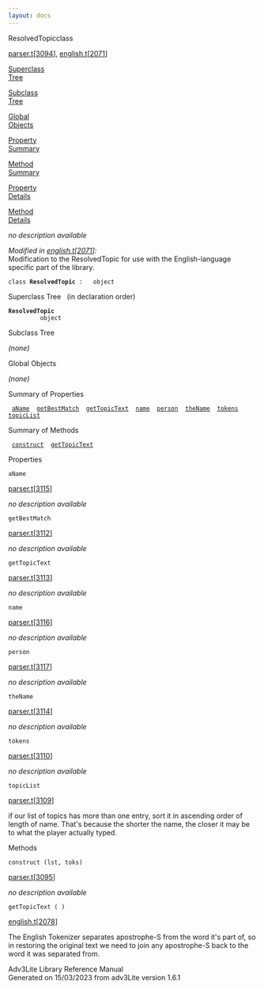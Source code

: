 ```yaml
---
layout: docs
---
```

<span class="title">ResolvedTopic</span><span class="type">class</span>

[parser.t](../file/parser.t.html)\[[3094](../source/parser.t.html#3094)\],
[english.t](../file/english.t.html)\[[2071](../source/english.t.html#2071)\]

[Superclass  
Tree](#_SuperClassTree_)

[Subclass  
Tree](#_SubClassTree_)

[Global  
Objects](#_ObjectSummary_)

[Property  
Summary](#_PropSummary_)

[Method  
Summary](#_MethodSummary_)

[Property  
Details](#_Properties_)

[Method  
Details](#_Methods_)

<div class="fdesc">

*no description available*

*Modified in
[english.t](../file/english.t.html)\[[2071](../source/english.t.html#2071)\]:*  
Modification to the ResolvedTopic for use with the English-language
specific part of the library.

`class `**`ResolvedTopic`**` :   object`

</div>

<span id="_SuperClassTree_"></span>

<div class="mjhd">

<span class="hdln">Superclass Tree</span>   (in declaration order)

</div>

**`ResolvedTopic`**  
`         object`  
<span id="_SubClassTree_"></span>

<div class="mjhd">

<span class="hdln">Subclass Tree</span>  

</div>

*(none)* <span id="_ObjectSummary_"></span>

<div class="mjhd">

<span class="hdln">Global Objects</span>  

</div>

*(none)* <span id="_PropSummary_"></span>

<div class="mjhd">

<span class="hdln">Summary of Properties</span>  

</div>

` `[`aName`](#aName)`  `[`getBestMatch`](#getBestMatch)`  `[`getTopicText`](#getTopicText)`  `[`name`](#name)`  `[`person`](#person)`  `[`theName`](#theName)`  `[`tokens`](#tokens)`  `[`topicList`](#topicList)`  `

<span id="_MethodSummary_"></span>

<div class="mjhd">

<span class="hdln">Summary of Methods</span>  

</div>

` `[`construct`](#construct)`  `[`getTopicText`](#getTopicText)`  `

<span id="_Properties_"></span>

<div class="mjhd">

<span class="hdln">Properties</span>  

</div>

<span id="aName"></span>

`aName`

[parser.t](../file/parser.t.html)\[[3115](../source/parser.t.html#3115)\]

<div class="desc">

*no description available*

</div>

<span id="getBestMatch"></span>

`getBestMatch`

[parser.t](../file/parser.t.html)\[[3112](../source/parser.t.html#3112)\]

<div class="desc">

*no description available*

</div>

<span id="getTopicText"></span>

`getTopicText`

[parser.t](../file/parser.t.html)\[[3113](../source/parser.t.html#3113)\]

<div class="desc">

*no description available*

</div>

<span id="name"></span>

`name`

[parser.t](../file/parser.t.html)\[[3116](../source/parser.t.html#3116)\]

<div class="desc">

*no description available*

</div>

<span id="person"></span>

`person`

[parser.t](../file/parser.t.html)\[[3117](../source/parser.t.html#3117)\]

<div class="desc">

*no description available*

</div>

<span id="theName"></span>

`theName`

[parser.t](../file/parser.t.html)\[[3114](../source/parser.t.html#3114)\]

<div class="desc">

*no description available*

</div>

<span id="tokens"></span>

`tokens`

[parser.t](../file/parser.t.html)\[[3110](../source/parser.t.html#3110)\]

<div class="desc">

*no description available*

</div>

<span id="topicList"></span>

`topicList`

[parser.t](../file/parser.t.html)\[[3109](../source/parser.t.html#3109)\]

<div class="desc">

if our list of topics has more than one entry, sort it in ascending
order of length of name. That's because the shorter the name, the closer
it may be to what the player actually typed.

</div>

<span id="_Methods_"></span>

<div class="mjhd">

<span class="hdln">Methods</span>  

</div>

<span id="construct"></span>

`construct (lst, toks)`

[parser.t](../file/parser.t.html)\[[3095](../source/parser.t.html#3095)\]

<div class="desc">

*no description available*

</div>

<span id="getTopicText"></span>

`getTopicText ( )`

[english.t](../file/english.t.html)\[[2078](../source/english.t.html#2078)\]

<div class="desc">

The English Tokenizer separates apostrophe-S from the word it's part of,
so in restoring the original text we need to join any apostrophe-S back
to the word it was separated from.

</div>

<div class="ftr">

Adv3Lite Library Reference Manual  
Generated on 15/03/2023 from adv3Lite version 1.6.1

</div>
